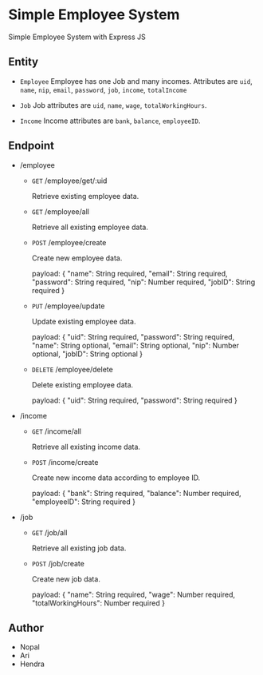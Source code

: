 # Simple Employee System

Simple Employee System with Express JS


## Entity

- `Employee`
Employee has one Job and many incomes. Attributes are `uid`, `name`, `nip`, `email`, `password`, `job`, `income`, `totalIncome`

- `Job`
Job attributes are `uid`, `name`, `wage`, `totalWorkingHours`.

- `Income`
Income attributes are `bank`, `balance`, `employeeID`.



## Endpoint
- /employee
	- `GET` /employee/get/:uid

		Retrieve existing employee data.

	- `GET` /employee/all

		Retrieve all existing employee data.

	- `POST` /employee/create

		Create new employee data.

		payload: {
			"name": String required,
			"email": String required,
			"password": String required,
			"nip": Number required,
			"jobID": String required
		}

	- `PUT` /employee/update

		Update existing employee data.

		payload: {
			"uid": String required,
			"password": String required,
			"name": String optional,
			"email": String optional,
			"nip": Number optional,
			"jobID": String optional
		}

	- `DELETE` /employee/delete

		Delete existing employee data.

		payload: {
			"uid": String required,
			"password": String required
		}

- /income
	- `GET` /income/all

		Retrieve all existing income data.

	- `POST` /income/create

		Create new income data according to employee ID.

		payload: {
			"bank": String required,
			"balance": Number required,
			"employeeID": String required
		}

- /job
	- `GET` /job/all

		Retrieve all existing job data.

	- `POST` /job/create

		Create new job data.

		payload: {
			"name": String required,
			"wage": Number required,
			"totalWorkingHours": Number required
		}

## Author
- Nopal
- Ari
- Hendra